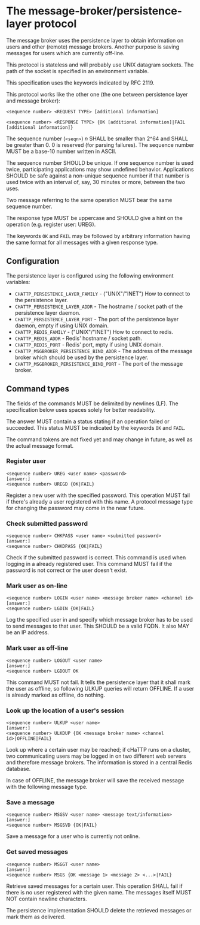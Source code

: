 # The message-broker/persistence-layer protocol

The message broker uses the persistence layer to obtain information
on users and other (remote) message brokers. Another purpose is saving messages
for users which are currently off-line.

This protocol is stateless and will probably use UNIX datagram sockets. The path of
the socket is specified in an environment variable.

This specification uses the keywords indicated by RFC 2119.

This protocol works like the other one (the one between persistence layer and message broker):

    <sequence number> <REQUEST TYPE> [additional information]

    <sequence number> <RESPONSE TYPE> {OK [additional information]|FAIL [additional information]}

The sequence number (`<seqn>`) *n* SHALL be smaller than 2^64 and SHALL be greater than 0. 0 is reserved (for parsing failures).
The sequence number MUST be a base-10 number written in ASCII.

The sequence number SHOULD be unique. If one sequence number is used twice, participating applications may show
undefined behavior. Applications SHOULD be safe against a non-unique sequence number if that number is used
twice with an interval of, say, 30 minutes or more, between the two uses.

Two message referring to the same operation MUST bear the same sequence number.

The response type MUST be uppercase and SHOULD give a hint on the operation (e.g. register user: UREG).

The keywords `OK` and `FAIL` may be followed by arbitrary information having the same format for all messages with
a given response type.

## Configuration

The persistence layer is configured using the following environment variables:

* `CHATTP_PERSISTENCE_LAYER_FAMILY` - ("UNIX"/"INET") How to connect to the persistence layer.
* `CHATTP_PERSISTENCE_LAYER_ADDR` - The hostname / socket path of the persistence layer daemon.
* `CHATTP_PERSISTENCE_LAYER_PORT` - The port of the persistence layer daemon, empty if using UNIX domain.
* `CHATTP_REDIS_FAMILY` - ("UNIX"/"INET") How to connect to redis.
* `CHATTP_REDIS_ADDR` - Redis' hostname / socket path.
* `CHATTP_REDIS_PORT` - Redis' port,  mpty if using UNIX domain.
* `CHATTP_MSGBROKER_PERSISTENCE_BIND_ADDR` - The address of the message broker which should be used by the persistence layer.
* `CHATTP_MSGBROKER_PERSISTENCE_BIND_PORT` - The port of the message broker.

## Command types

The fields of the commands MUST be delimited by newlines (LF). The specification below uses
spaces solely for better readability.

The answer MUST contain a status stating if an operation failed or succeeded. This status MUST be indicated
by the keywords `OK` and `FAIL`.

The command tokens are not fixed yet and may change in future, as well as the actual message format.

### Register user

    <sequence number> UREG <user name> <password>
    [answer:]
    <sequence number> UREGD {OK|FAIL}

Register a new user with the specified password. This operation MUST fail if there's already a user registered
with this name. A protocol message type for changing the password may come in the near future.

### Check submitted password

    <sequence number> CHKPASS <user name> <submitted password>
    [answer:]
    <sequence number> CHKDPASS {OK|FAIL}

Check if the submitted password is correct. This command is used when logging in a already registered user. This command
MUST fail if the password is not correct or the user doesn't exist.

### Mark user as on-line

    <sequence number> LOGIN <user name> <message broker name> <channel id>
    [answer:]
    <sequence number> LGDIN {OK|FAIL}

Log the specified user in and specify which message broker has to be used to send messages to that user. This SHOULD
be a valid FQDN. It also MAY be an IP address.

### Mark user as off-line

    <sequence number> LOGOUT <user name>
    [answer:]
    <sequence number> LGDOUT OK

This command MUST not fail. It tells the persistence layer that it shall mark the user as offline, so following ULKUP
queries will return OFFLINE. If a user is already marked as offline, do nothing.

### Look up the location of a user's session

    <sequence number> ULKUP <user name>
    [answer:]
    <sequence number> ULKDUP {OK <message broker name> <channel id>|OFFLINE|FAIL}

Look up where a certain user may be reached; if cHaTTP runs on a cluster, two communicating users may be logged in
on two different web servers and therefore message brokers. The information is stored in a central Redis database.

In case of OFFLINE, the message broker will save the received message with the following message type.

### Save a message

    <sequence number> MSGSV <user name> <message text/information>
    [answer:]
    <sequence number> MSGSVD {OK|FAIL}

Save a message for a user who is currently not online.

### Get saved messages

    <sequence number> MSGGT <user name>
    [answer:]
    <sequence number> MSGS {OK <message 1> <message 2> <...>|FAIL}

Retrieve saved messages for a certain user. This operation SHALL fail if there is no user registered with the given name.
The messages itself MUST NOT contain newline characters.

The persistence implementation SHOULD delete the retrieved messages or mark them as delivered.

